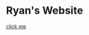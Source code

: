 # Ryan's Website
[click me](https://ryantren.github.io/protfolio-website/](https://ryantren.github.io/portfolio-website/))
